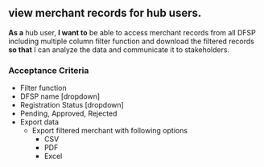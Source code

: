 ## view merchant records for hub users.  

**As a**  hub user, **I want to** be able to access merchant records from all DFSP including multiple column filter function and download the filtered records **so that** I can analyze the data and communicate it to stakeholders. 

### Acceptance Criteria 

* Filter function  
* DFSP name [dropdown] 
* Registration Status [dropdown] 
* Pending, Approved, Rejected 
* Export data 
    * Export filtered merchant with following options 
        * CSV
        * PDF
        * Excel